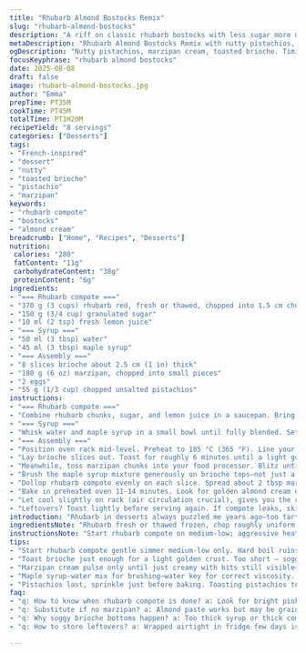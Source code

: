 ```yaml
---
title: "Rhubarb Almond Bostocks Remix"
slug: "rhubarb-almond-bostocks"
description: "A riff on classic rhubarb bostocks with less sugar more nutty depth, swapped pumpkin seeds for chopped pistachios, and almond paste for marzipan. The rhubarb stews till just translucence, syrup brushed on before baking for crunch and sheen. Toasted brioche base soft yet resilient under almond cream. Eggs bind the almond cream for that golden crust, pistachios add pop and color. Timing adjusted by watching color changes and bubble sounds. A bit tangier and nuttier than usual; lactose-free, dairy-free. Real kitchen-tested with tips on avoiding soggy bread or burnt sugars."
metaDescription: "Rhubarb Almond Bostocks Remix with nutty pistachios, marzipan cream, toasted brioche base. Watch rhubarb translucence and golden almond edges for texture."
ogDescription: "Nutty pistachios, marzipan cream, toasted brioche. Timing by visual cues: bubbly rhubarb, golden edges. Rustic French-inspired twist on bostocks."
focusKeyphrase: "rhubarb almond bostocks"
date: 2025-08-08
draft: false
image: rhubarb-almond-bostocks.jpg
author: "Emma"
prepTime: PT35M
cookTime: PT45M
totalTime: PT1H20M
recipeYield: "8 servings"
categories: ["Desserts"]
tags:
- "French-inspired"
- "dessert"
- "nutty"
- "toasted brioche"
- "pistachio"
- "marzipan"
keywords:
- "rhubarb compote"
- "bostocks"
- "almond cream"
breadcrumb: ["Home", "Recipes", "Desserts"]
nutrition: 
 calories: "280"
 fatContent: "11g"
 carbohydrateContent: "38g"
 proteinContent: "6g"
ingredients:
- "=== Rhubarb compote ==="
- "370 g (3 cups) rhubarb red, fresh or thawed, chopped into 1.5 cm chunks"
- "150 g (3/4 cup) granulated sugar"
- "10 ml (2 tsp) fresh lemon juice"
- "=== Syrup ==="
- "50 ml (3 tbsp) water"
- "45 ml (3 tbsp) maple syrup"
- "=== Assembly ==="
- "8 slices brioche about 2.5 cm (1 in) thick"
- "180 g (6 oz) marzipan, chopped into small pieces"
- "2 eggs"
- "55 g (1/3 cup) chopped unsalted pistachios"
instructions:
- "=== Rhubarb compote ==="
- "Combine rhubarb chunks, sugar, and lemon juice in a saucepan. Bring to a gentle boil, then reduce to a simmer over medium-low. Let it bubble and soften for about 12-15 minutes, stirring occasionally to prevent sticking or scorching. The rhubarb turns translucent, liquids thicken slightly, syrup starts to cling. Don't rush here. Cool off the heat once compote has thickened but not completely dried out."
- "=== Syrup ==="
- "Whisk water and maple syrup in a small bowl until fully blended. Set aside to brush later."
- "=== Assembly ==="
- "Position oven rack mid-level. Preheat to 185 °C (365 °F). Line your baking tray with parchment or silicone mat—no shortcuts or you’ll scorch the bottoms."
- "Lay brioche slices out. Toast for roughly 6 minutes until a light golden crust forms but the center remains soft. Keep an eye; brioche browns fast."
- "Meanwhile, toss marzipan chunks into your food processor. Blitz until creamy but still a tad textured, think thick paste. Add eggs one by one, pulsing after each until silky and homogenous. Scrape bowl edges with a spatula to incorporate all bits—no lumps here."
- "Brush the maple syrup mixture generously on brioche tops—not just a dab. This step is the game changer for moisture balance and shiny finish."
- "Dollop rhubarb compote evenly on each slice. Spread about 2 tbsp marzipan cream on top. Remember: too thick a layer risks sogginess; too thin, dry and flavorless. Pistachios come last, sprinkle them evenly but with flair—color contrast and nuttiness elevate everything."
- "Bake in preheated oven 11-14 minutes. Look for golden almond cream edges, pistachios toasted but not burned, brioche bottom firm and not squishy, rhubarb juices bubbling slightly around edges."
- "Let cool slightly on rack (air circulation crucial), gives you the chance to smell the almond and citrus mingling. Serve warm or at room temp."
- "Leftovers? Toast lightly before serving again. If compote leaks, skimp on syrup next time or use slightly firmer brioche slice."
introduction: "Rhubarb in desserts always puzzled me years ago—too tart, too watery. Tried more sugar, canned versions, no luck. Then stumbled on a moderate sugar compote, gentle simmer till translucence, thick but still juicy. Sat next to toasted brioche. Added marzipan paste, apples transformed from stodgy to bright and nutty without dairy. Pistachios swapped for pumpkin seeds adds crunch with that subtle buttery flavor missing previously. This mix hits aftertaste notes of citrus, almond, toasted nuts. Not overly sweet, just enough sour to awaken the senses. Timing? Forget exact minutes; watch rhubarb bubbles pop, brioche edges golden, almond cream puff and brown spots. Every kitchen different, learn your oven’s quirks, brioches vary too. This version breathes life into a classic you thought you knew—makes me look forward to that first bite—the crunch, the gooey pie scent, the slight chew of nuts. Used to waste old rhubarb but not anymore."
ingredientsNote: "Rhubarb fresh or thawed frozen, chop roughly uniform so it cooks evenly. Sugar level lowered but balanced by maple syrup’s mild viscosity and sweetness in the syrup mix. Lemon juice vital, cuts through. Marzipan in place of almond paste adds richer almond flavor, less grainy, avoid store brands heavy on fillers. Pistachios instead of pumpkin seeds bring color brightness, texture contrast. Brioche slice thickness matters; too thin and they collapse under moisture, too thick won’t toast thoroughly. Keep eggs room temp for easier blending with marzipan. If no food processor, chop marzipan finely and whisk eggs vigorously; takes longer but doable—avoid lumps. Maple syrup over honey for cleaner flavor profile—honey can gaminess overpower. Water key for the syrup; don’t omit or sticky syrup ruins texture. Alternatives: gluten-free brioche or sturdy challah for different bread base but beware crumb density affecting soaking."
instructionsNote: "Start rhubarb compote on medium-low; aggressive heat ruins texture, makes it mushy or burnt. Stir occasionally, scraping sides prevents caramelizing bits that turn bitter. Use visual clues: rhubarb turns bright pink and translucent, liquid thickens, small bubbles pop steadily—not too fast or you get dry tangy bits that chew oddly. Toast brioche just long enough to gain a light crust but still flexible for syrup glaze. Syrup brush after toasting locks in moisture and helps compote sit without sogging bread. Marzipan with eggs: pulse, don’t overmix or air bubbles form, causing cracks after baking. When applying marzipan cream layer, small spatula or spoon works any unevenness causes burning or uneven browning—patience here. Pistachios toss on last else they burn. Watch baking in last step: golden edges signal doneness, shrunk but juicy rhubarb pools hint you stayed moist enough. Let cool on rack; soggy bottoms are baker’s enemy if sitting on pan. Serve warm but not scalding—almond aroma blooms best. If uncertain, bake one test slice first to time your oven quirks."
tips:
- "Start rhubarb compote gentle simmer medium-low only. Hard boil ruins texture, becomes mushy or bitter. Watch chunk translucence and small bubbles popping steadily. Stir often, scrape sides to keep from burning sugar bits. Timing flexible, it thickens but stays juicy. Cool off heat at right moment, not totally dry or watery or you'll lose that balance."
- "Toast brioche just enough for a light golden crust. Too short — soggy soggier bread; too long — dry, hard to soak syrup later. Keep eyes on color changes, small bubbles at edges for moisture clues. Use parchment or silicone mat, else bottoms scorch quickly. Thickness matters; slice about 2.5 cm thick gives resilient base, thinner slices collapse."
- "Marzipan cream pulse only until just creamy with bits still visible—overblend causes air bubbles and cracks after bake. Add eggs slowly, one at a time to get silky texture; spatula scrape edges often. No food processor? Chop finely, whisk vigorously but slower, lumps risk. Room temp eggs blend better. Avoid fillers in marzipan brands, alters texture badly."
- "Maple syrup-water mix for brushing—water key for correct viscosity. Don’t omit or syrup turns sticky and ruins crumb. Brush tops generously, not dabbed, locks moisture, helps compote sit well. Avoid honey here; gaminess overpowers nutty almond notes. Timing to brush immediately after brioche toast seals crust moisture but keeps softness."
- "Pistachios last, sprinkle just before baking. Toasting pistachios too long causes bitterness and color loss. Watch edges of marzipan cream for light golden color, bubbles forming without burning. Let baked bostocks cool on rack; air circulation stops sogginess. Serving warm unlocks aroma of almond and citrus; leftovers toast lightly or adjust syrup next time if compote leaks run."
faq:
- "q: How to know when rhubarb compote is done? a: Look for bright pink translucent chunks. Small bubbles steady, not furious boil. Thickens slightly, syrup clings. No dry flakes or watery liquid left. Stir to check texture and smell fruity, sharp citrus from lemon juice shows balance."
- "q: Substitute if no marzipan? a: Almond paste works but may be grainier, heavy on fillers mess texture. Chop marzipan fine if no processor, whisk eggs well. Other nuts? Hazelnuts could work but different flavor. Adjust sugar if using sweeter pastes to keep balance. Blend carefully to avoid cracks in bake."
- "q: Why soggy brioche bottoms happen? a: Too thick syrup or thick compote layer weigh bread down. Toast brioche crust first to add resistance. Spread marzipan cream thin, avoid puddling. Use parchment or silicone mats for even heat. Cooling on rack crucial or moisture condenses under basket causes sogginess."
- "q: How to store leftovers? a: Wrapped airtight in fridge few days is fine. Re-toast slices to regain crunch. Avoid microwaving—makes crumb go dense and rubbery. Freeze unbaked brioche separately if want make-ahead, brush syrup and assemble day of bake for freshness. Compote can keep separately chilled longer without issues."

---
```

